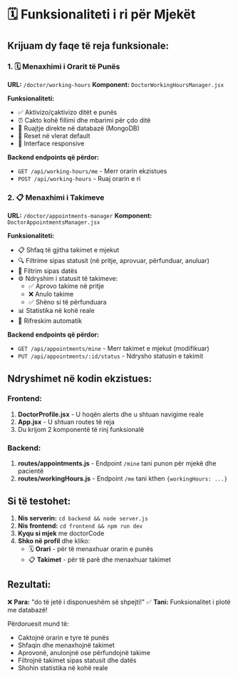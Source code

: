 # 🗓️ Funksionaliteti i ri për Mjekët

## Krijuam dy faqe të reja funksionale:

### 1. 🗓️ Menaxhimi i Orarit të Punës
**URL:** `/doctor/working-hours`
**Komponent:** `DoctorWorkingHoursManager.jsx`

**Funksionaliteti:**
- ✅ Aktivizo/çaktivizo ditët e punës
- ⏰ Cakto kohë fillimi dhe mbarimi për çdo ditë
- 💾 Ruajtje direkte në databazë (MongoDB)
- 🔄 Reset në vlerat default
- 📱 Interface responsive

**Backend endpoints që përdor:**
- `GET /api/working-hours/me` - Merr orarin ekzistues
- `POST /api/working-hours` - Ruaj orarin e ri

### 2. 📋 Menaxhimi i Takimeve
**URL:** `/doctor/appointments-manager` 
**Komponent:** `DoctorAppointmentsManager.jsx`

**Funksionaliteti:**
- 📋 Shfaq të gjitha takimet e mjekut
- 🔍 Filtrime sipas statusit (në pritje, aprovuar, përfunduar, anuluar)
- 📅 Filtrim sipas datës
- ⚙️ Ndryshim i statusit të takimeve:
  - ✅ Aprovo takime në pritje
  - ❌ Anulo takime
  - ✅ Shëno si të përfunduara
- 📊 Statistika në kohë reale
- 🔄 Rifreskim automatik

**Backend endpoints që përdor:**
- `GET /api/appointments/mine` - Merr takimet e mjekut (modifikuar)
- `PUT /api/appointments/:id/status` - Ndrysho statusin e takimit

## Ndryshimet në kodin ekzistues:

### Frontend:
1. **DoctorProfile.jsx** - U hoqën alerts dhe u shtuan navigime reale
2. **App.jsx** - U shtuan routes të reja
3. Du krijom 2 komponentë të rinj funksionalë

### Backend:
1. **routes/appointments.js** - Endpoint `/mine` tani punon për mjekë dhe pacientë
2. **routes/workingHours.js** - Endpoint `/me` tani kthen `{workingHours: ...}`

## Si të testohet:

1. **Nis serverin:** `cd backend && node server.js`
2. **Nis frontend:** `cd frontend && npm run dev`
3. **Kyqu si mjek** me doctorCode
4. **Shko në profil** dhe kliko:
   - 🗓️ **Orari** - për të menaxhuar orarin e punës
   - 📋 **Takimet** - për të parë dhe menaxhuar takimet

## Rezultati:
❌ **Para:** "do të jetë i disponueshëm së shpejti!"
✅ **Tani:** Funksionalitet i plotë me databazë!

Përdoruesit mund të:
- Caktojnë orarin e tyre të punës
- Shfaqin dhe menaxhojnë takimet
- Aprovonë, anulonjnë ose përfundojnë takime
- Filtrojnë takimet sipas statusit dhe datës
- Shohin statistika në kohë reale